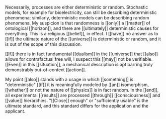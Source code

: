 Necessarily, processes are either deterministic or random. Stochastic models, for example for bioelectricity, can still be describing deterministic phenomena; similarly, deterministic models can be describing random phenomena. My suspicion is that randomness is [[only]] a [[matter]] of ontological [[horizon]], and there are [[ultimately]] deterministic causes for everything. This is a religious [[belief]], in effect. I [[have]] no answer as to [[if]] the ultimate nature of the [[universe]] is deterministic or random, and it is out of the scope of this discussion.  
  
[[If]] there is in fact fundamental [[dualism]] in the [[universe]] that [[also]] allows for contrafactual free will, I suspect this [[may]] not be verifiable. [[Even]] in this [[situation]], a mechanical description is apt barring truly demonstrably out-of-context [[action]].  
  
My point [[also]] stands with a usage in which [[something]] is "deterministic" [[if]] it is meaningfully modeled by [[an]] isomorphism, [[whether]] or not the nature of [[physics]] is in fact random. In the [[end]], all experimental [[results]] are processed [[through]] [[consciousness]] and [[value]] hierarchies. "[[Close]] enough" or "sufficiently usable" is the ultimate standard, and this standard differs for the application and the applicant.